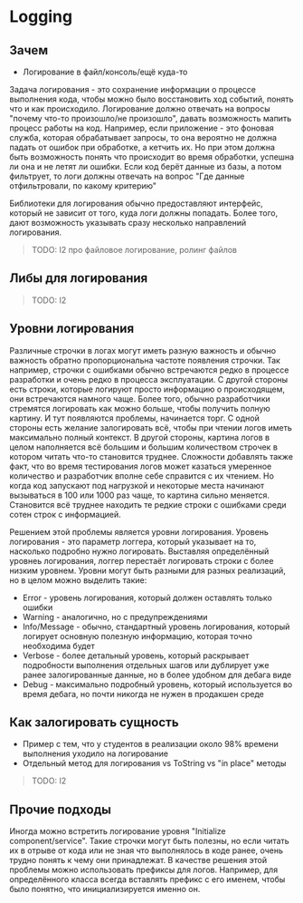 # Logging

## Зачем

- Логирование в файл/консоль/ещё куда-то

Задача логирования - это сохранение информации о процессе выполнения кода, чтобы можно было восстановить ход событий, понять что и как происходило. Логирование должно отвечать на вопросы "почему что-то произошло/не произошло", давать возможность мапить процесс работы на код. Например, если приложение - это фоновая служба, которая обрабатывает запросы, то она вероятно не должна падать от ошибок при обработке, а кетчить их. Но при этом должна быть возможность понять что происходит во время обработки, успешна ли она и не летят ли ошибки. Если код берёт данные из базы, а потом фильтрует, то логи должны отвечать на вопрос "Где данные отфильтровали, по какому критерию"

Библиотеки для логирования обычно предоставляют интерфейс, который не зависит от того, куда логи должны попадать. Более того, дают возможность указывать сразу несколько направлений логирования.

> TODO: I2 про файловое логирование, ролинг файлов

## Либы для логирования

> TODO: I2

## Уровни логирования

Различные строчки в логах могут иметь разную важность и обычно важность обратно пропорциональна частоте появления строчки. Так например, строчки с ошибками обычно встречаются редко в процессе разработки и очень редко в процесса эксплуатации. С другой стороны есть строки, которые логируют просто информацию о происходящем, они встречаются намного чаще. Более того, обычно разработчики стремятся логировать как можно больше, чтобы получить полную картину. И тут появляются проблемы, начинается торг. С одной стороны есть желание залогировать всё, чтобы при чтении логов иметь максимально полный контекст. В другой стороны, картина логов в целом наполняется всё большим и большим количеством строчек в котором читать что-то становится труднее. Сложности добавлять также факт, что во время тестирования логов может казаться умеренное количество и разработчик вполне себе справится с их чтением. Но когда код запускают под нагрузкой и некоторые места начинают вызываться в 100 или 1000 раз чаще, то картина сильно меняется. Становится всё труднее находить те редкие строки с ошибками среди сотен строк с информацией.

Решением этой проблемы является уровни логирования. Уровень логирования - это параметр логгера, который указывает на то, насколько подробно нужно логировать. Выставляя определённый уровнеь логирования, логгер перестаёт логировать строки с более низким уровнем. Уровни могут быть разными для разных реализаций, но в целом можно выделить такие:

- Error - уровень логирования, который должен оставлять только ошибки
- Warning - аналогично, но с предупреждениями
- Info/Message - обычно, стандартный уровень логирования, который логирует основную полезную информацию, которая точно необходима будет
- Verbose - более детальный уровень, который раскрывает подробности выполнения отдельных шагов или дублирует уже ранее залогированные данные, но в более удобном для дебага виде
- Debug - максимально подробный уровень, который используется во время дебага, но почти никогда не нужен в продакшен среде

## Как залогировать сущность

- Пример с тем, что у студентов в реализации около 98% времени выполнения уходило на логирование
- Отдельный метод для логирования vs ToString vs "in place" методы

> TODO: I2

## Прочие подходы

Иногда можно встретить логирование уровня "Initialize component/service". Такие строчки могут быть полезны, но если читать их в отрыве от кода или не зная что выполнялось в коде ранее, очень трудно понять к чему они принадлежат. В качестве решения этой проблемы можно использовать префиксы для логов. Например, для определённого класса всегда вставлять префикс с его именем, чтобы было понятно, что инициализируется именно он.
